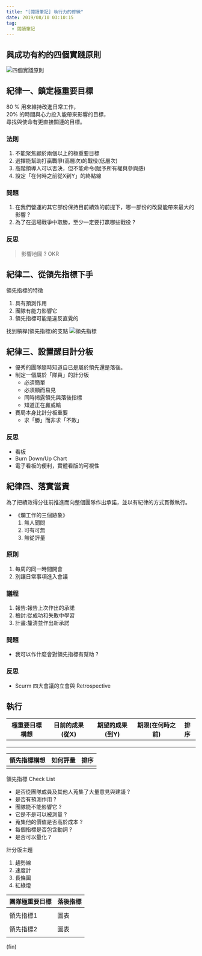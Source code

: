 ```yaml
---
title: "[閱讀筆記] 執行力的修練"
date: 2019/08/10 03:10:15
tag:
  - 閱讀筆記
---
```


## 與成功有約的四個實踐原則

![四個實踐原則](https://i.imgur.com/RyowM2h.jpg)

## 紀律一、鎖定極重要目標

80 % 用來維持改進日常工作，  
20% 的時間與心力投入能帶來影響的目標，  
尋找與使命有更直接關連的目標。  

### 法則

1. 不能聚焦顧於兩個以上的極重要目標
2. 選擇能幫助打贏戰爭(高層次)的戰役(低層次)
3. 高階領導人可以否決，但不能命令(賦予所有權與參與感)
4. 設定「在何時之前從X到Y」的終點線

### 問題

1. 在我們營運的其它部份保持目前績效的前提下，哪一部份的改變能帶來最大的影響 ?
2. 為了在這場戰爭中取勝，至少一定要打贏哪些戰役 ?

### 反思

> 影響地圖 ?
> OKR

## 紀律二、從領先指標下手

領先指標的特徵  

1. 具有預測作用
2. 團隊有能力影響它
3. 領先指標可能是違反直覺的

找到槓桿(領先指標)的支點
![領先指標](https://i.imgur.com/DyfN3F5.jpg)

## 紀律三、設置醒目計分板

- 優秀的團隊隨時知道自已是屬於領先還是落後。
- 制定一個屬於「隊員」的計分板
  - 必須簡單
  - 必須顯而易見
  - 同時揭露領先與落後指標
  - 知道正在贏或輸
- 賽局本身比計分板重要
  - 求「勝」而非求「不敗」

### 反思 

- 看板
- Burn Down/Up Chart
- 電子看板的便利，實體看版的可視性

## 紀律四、落實當責

為了把績效得分往前推進而向整個團隊作出承諾，並以有紀律的方式貫徹執行。  

- 《爛工作的三個跡象》
    1. 無人聞問
    2. 可有可無
    3. 無從評量

### 原則

1. 每周的同一時間開會
2. 別讓日常事項進入會議

### 議程

1. 報告:報告上次作出的承諾
2. 檢討:從成功和失敗中學習
3. 計畫:釐清並作出新承諾

### 問題

- 我可以作什麼會對領先指標有幫助 ?

### 反思

- Scurm 四大會議的立會與 Retrospective


## 執行

| 極重要目標構想 | 目前的成果(從X) | 期望的成果(到Y) |期限(在何時之前) | 排序 |
| -------- | -------- | -------- |-------- | -------- |
|      |      |      |     |     |
|      |      |      |     |     |
|      |      |      |     |     |

| 領先指標構想 | 如何評量 | 排序 |
| -------- | -------- | -------- |
|      |      |      |

領先指標 Check List

- 是否從團隊成員及其他人蒐集了大量意見與建議 ?
- 是否有預測作用 ?
- 團隊能不能影響它 ?
- 它是不是可以被測量 ?
- 蒐集他的價值是否高於成本 ?
- 每個指標是否包含動詞 ?
- 是否可以量化 ?

計分版主題

1. 趨勢線
2. 速度計
3. 長條圖
4. 紅綠燈

| 團隊極重要目標 | 落後指標 |
| -------- | -------- |
|      |      |
| 領先指標1 | 圖表 |
|      |      |
| 領先指標2 | 圖表 |
|      |      |

(fin)
